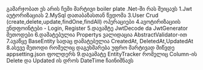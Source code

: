 გამარჯობათ ეს არის ჩემი მარტივი boiler plate .Net-ში 
რას შეიცავს
1.Jwt აუტორიზაციას
2.MySql დათაბაზასთან წვდომა
3.User Crud (create,delete,update,findOne,findAll) ოპერაციები
4.ავოტირიზაციის ენდფოინტები - Login, Register
5.დავამტე JwtDecode da JwtGenerator მეთოდები
6.დამატებულია Propertys ვალიდაცია AbstractValidator-ით
7.ავაწყე BaseEntity სადაც დამატებულია CreatedAt, DeletedAt,UpdatedAt
8.ასევე მეთოდი რომელიც დაგეხმარება უფრო მარტივად მიწვდე 
appsetting.json ფოლდერს
9.დავამატე EntityTracker რომელიც Column-ის Delete და Updated ის დროს DateTime ჩაინიშნავს
